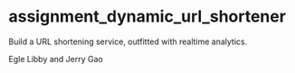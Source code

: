# assignment_dynamic_url_shortener
Build a URL shortening service, outfitted with realtime analytics.

Egle Libby and Jerry Gao
